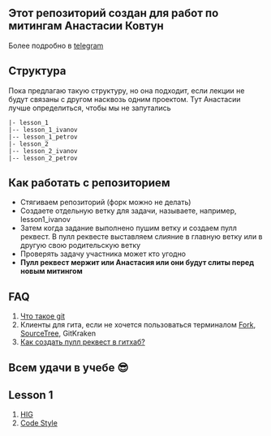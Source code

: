 ## Этот репозиторий создан для работ по митингам Анастасии Ковтун

Более подробно в [telegram](https://t.me/iOS_lesson)

## Структура

Пока предлагаю такую структуру, но она подходит, если лекции не будут связаны с другом насквозь одним проектом. Тут Анастасии лучше определиться, чтобы мы не запутались

```
|- lesson_1
|-- lesson_1_ivanov
|-- lesson_1_petrov
|- lesson_2
|-- lesson_2_ivanov
|-- lesson_2_petrov
```

## Как работать с репозиторием

- Стягиваем репозиторий (форк можно не делать)
- Создаете отдельную ветку для задачи, называете, например, lesson1_ivanov
- Затем когда задание выполнено пушим ветку и создаем пулл реквест. В пулл реквесте выставляем слияние в главную ветку или в другую свою родительскую ветку
- Проверять задачу участника может кто угодно
- **Пулл реквест мержит или Анастасия или они будут слиты перед новым митингом**

## FAQ

1. [Что такое git](https://git-scm.com/book/ru/v2/Введение-Основы-Git)
2. Клиенты для гита, если не хочется пользоваться терминалом [Fork](https://fork.dev), [SourceTree](https://www.sourcetreeapp.com), GitKraken
3. [Как создать пулл реквест в гитхаб?](https://docs.github.com/en/github/collaborating-with-issues-and-pull-requests/creating-a-pull-request)

## Всем удачи в учебе :sunglasses:

## Lesson 1

1. [HIG](https://developer.apple.com/design/human-interface-guidelines/)
2. [Code Style](https://github.com/raywenderlich/swift-style-guide)
